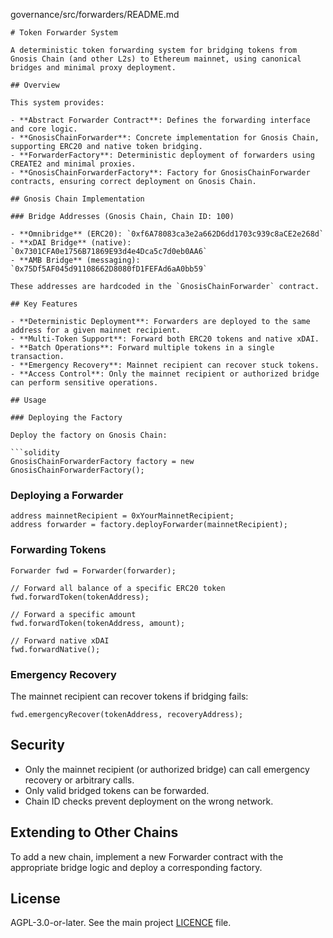 governance/src/forwarders/README.md
```
# Token Forwarder System

A deterministic token forwarding system for bridging tokens from Gnosis Chain (and other L2s) to Ethereum mainnet, using canonical bridges and minimal proxy deployment.

## Overview

This system provides:

- **Abstract Forwarder Contract**: Defines the forwarding interface and core logic.
- **GnosisChainForwarder**: Concrete implementation for Gnosis Chain, supporting ERC20 and native token bridging.
- **ForwarderFactory**: Deterministic deployment of forwarders using CREATE2 and minimal proxies.
- **GnosisChainForwarderFactory**: Factory for GnosisChainForwarder contracts, ensuring correct deployment on Gnosis Chain.

## Gnosis Chain Implementation

### Bridge Addresses (Gnosis Chain, Chain ID: 100)

- **Omnibridge** (ERC20): `0xf6A78083ca3e2a662D6dd1703c939c8aCE2e268d`
- **xDAI Bridge** (native): `0x7301CFA0e1756B71869E93d4e4Dca5c7d0eb0AA6`
- **AMB Bridge** (messaging): `0x75Df5AF045d91108662D8080fD1FEFAd6aA0bb59`

These addresses are hardcoded in the `GnosisChainForwarder` contract.

## Key Features

- **Deterministic Deployment**: Forwarders are deployed to the same address for a given mainnet recipient.
- **Multi-Token Support**: Forward both ERC20 tokens and native xDAI.
- **Batch Operations**: Forward multiple tokens in a single transaction.
- **Emergency Recovery**: Mainnet recipient can recover stuck tokens.
- **Access Control**: Only the mainnet recipient or authorized bridge can perform sensitive operations.

## Usage

### Deploying the Factory

Deploy the factory on Gnosis Chain:

```solidity
GnosisChainForwarderFactory factory = new GnosisChainForwarderFactory();
```

### Deploying a Forwarder

```solidity
address mainnetRecipient = 0xYourMainnetRecipient;
address forwarder = factory.deployForwarder(mainnetRecipient);
```

### Forwarding Tokens

```solidity
Forwarder fwd = Forwarder(forwarder);

// Forward all balance of a specific ERC20 token
fwd.forwardToken(tokenAddress);

// Forward a specific amount
fwd.forwardToken(tokenAddress, amount);

// Forward native xDAI
fwd.forwardNative();
```

### Emergency Recovery

The mainnet recipient can recover tokens if bridging fails:

```solidity
fwd.emergencyRecover(tokenAddress, recoveryAddress);
```

## Security

- Only the mainnet recipient (or authorized bridge) can call emergency recovery or arbitrary calls.
- Only valid bridged tokens can be forwarded.
- Chain ID checks prevent deployment on the wrong network.

## Extending to Other Chains

To add a new chain, implement a new Forwarder contract with the appropriate bridge logic and deploy a corresponding factory.

## License

AGPL-3.0-or-later. See the main project [LICENCE](../../LICENCE) file.